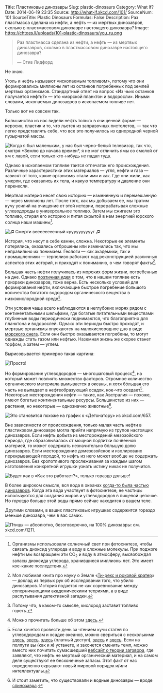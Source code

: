 Title: Пластиковые динозавры
Slug: plastic-dinosaurs
Category: What If?
Date: 2014-06-19 23:35
Source: http://what-if.xkcd.com/101/
SourceNum: 101
SourceTitle: Plastic Dinosaurs
Formulas: False
Description: Раз пластмасса сделана из нефти, а нефть — из мертвых динозавров, сколько в пластмассовом динозавре настоящего динозавра?
Image: https://chtoes.li/uploads/101-plastic-dinosaurs/you_ru.png

> Раз пластмасса сделана из нефти, а нефть — из мертвых динозавров, сколько в пластмассовом динозавре настоящего динозавра?
>
> — Стив Лидфорд

Не знаю.

Уголь и нефть называют «ископаемым топливом», потому что они формировались миллионы лет из останков погребенных под землей мертвых организмов. Стандартный ответ на вопрос «Из чьих останков получается нефть?» — это «морской планктон и водоросли». Иными словами, ископаемых динозавров в ископаемом топливе нет.

Только вот не совсем так.

Большинство из нас видели нефть только в очищенной форме — керосин, пластик и то, что льется из заправочных пистолетов, — так что легко представлять себе, что все это получилось из однородной черной пузырчатой массы.

![](/uploads/101-plastic-dinosaurs/bubbly.png "Когда я был маленьким, у нас был черно-белый телевизор, так что, смотря *Землю до начала времен*, я не мог отличить ямы со смолой от ям с лавой, если только кто-нибудь не падал туда.")

Однако в ископаемом топливе таится отпечаток его происхождения. Различные характеристики этих материалов — угля, нефти и газа — зависят от того, какие организмы стали ими и как. Где они жили, как умерли, где оказались их тела, и какую температуру и давление они перенесли.

Мертвая материя несет свою историю — измененную и перемешанную — через миллионы лет. После того, как мы добываем ее, мы тратим кучу усилий на очищение от этой истории, перерабатывая сложные углеводороды в универсальное топливо. Затем мы сжигаем это топливо, стирая его историю и питая скрытой в нем энергией юрского солнца наши машины[^1].

[^1]: Организмы использовали солнечный свет при фотосинтезе, чтобы связать диоксид углерода и воду в сложные молекулы. При поджоге нефти мы возвращаем эти CO<sub>2</sub> и воду в атмосферу, высвобождая запасы диоксида углерода, хранившиеся миллионы лет. Это имеет кое-какие последствия.

![](/uploads/101-plastic-dinosaurs/cycle_ru.png "♫ Смерти веееееееечный круууууууууг ♫")

История, что несут в себе камни, сложна. Некоторые ее элементы потерялись, оказались отброшены или изменились так, что мы неправильно их понимаем. Геологи — как академики, так и промышленники — терпеливо работают над реконструкцией различных аспектов этих историй, и приходят к пониманию, о чем говорят факты[^2].

[^2]: Моя любимая книга про науку о Земле «[Ти-рекс и роковой кратер](http://www.amazon.com/Crater-Doom-Princeton-Science-Library/dp/0691131031)» — доклад из первых рук об исследовании того, что убило динозавров. История подается не как соревнование между соперничающими академическими теориями, а в виде распутывания детективной загадки.

Большая часть нефти получилась из морских форм жизни, погребенных на дне. Однако [поэтичная идея](http://www.birdandmoon.com/55words/story29.html) о том, что в нашем топливе есть призраки динозавров, тоже верна. Есть несколько условий для формирования нефти, включающие быстрое погребение большого количества богатого водородом органического вещества в низкокислородной среде[^3].

[^3]: Потому что, в каком-то смысле, кислород заставит топливо гореть.

Эти условия чаще всего наблюдаются в неглубоких морях рядом с континентальными шельфами, где богатые питательными веществами глубинные воды периодически поднимаются, что благоприятно для планктона и водорослей. Однако эти периоды быстро проходят, и мертвые организмы опускаются на малокислородное дно в виде [морского снега](http://en.wikipedia.org/wiki/Marine_snow). Если они быстро оказываются погребены, то могут однажды стать газом или нефтью. Наземная жизнь же скорее станет торфом, а затем — углем.

Вырисовывается примерно такая картина:

![](/uploads/101-plastic-dinosaurs/cog_ru.png "Просто!")

Но формирование углеводородов — многошаговый процесс[^4], на который может повлиять множество факторов. Огромное количество органического материала вымывается в океаны, и хотя бóльшая его часть не выпадает в нефтеобразующий осадок, кое-что оседает[^5]. Некоторые месторождения нефти — такие, как Австралия — похоже, имеют богатые континентальные ресурсы. Большинство из них — растения, но некоторые — однозначно животные[^6].

[^4]: Можно прочитать больше об этом [здесь](http://www.ems.psu.edu/~pisupati/ACSOutreach/Petroleum_2.html).
[^5]: Если хочется провести день за чтением кучи статей по углеводородам и осадке океанов, можно свериться с несколькими [здесь](http://booksite.elsevier.com/9780120885305/casestudies/01-Ch26-P088530web.pdf), [здесь](http://www.msci.sc.edu/sites/default/files/images/pictures/Benner/docs/Hedges%20et%20al%20OrgGeo%201997.pdf), [здесь](http://archives.datapages.com/data/circ_pac/0011/0807_f.htm) (платный доступ), [здесь](http://dnr.louisiana.gov/assets/TAD/education/BGBB/3/origin.html) и [здесь](http://www.whoi.edu/cms/files/goni_et_al_Nature_1997_35805.pdf). Если на полпути вы (как и я) устанете, и захочется сменить темп, можно вместо них почитать сумасшедший [вебсайт о теории заговора](http://www.cuttingedge.org/News/n2268.cfm), где заявляют, что нефть не мертвый органический материал, и на самом деле существуют ее бесконечные запасы. Этот факт от нас определенно скрывают новый мировой порядок и/или интеллектуалы.
[^6]: И стоит заметить, что существовали и водные динозавры — вроде [спинозавра](https://ru.wikipedia.org/wiki/Спинозавр).

![](/uploads/101-plastic-dinosaurs/cog2_ru.png "Это становится похоже на график к «Детонатору» из xkcd.com/657.")

Вне зависимости от происхождения, только малая часть нефти в пластиковом динозавре могла прийти напрямую из трупов настоящих динозавров. Если нефть добыта из месторождений мезозойского периода, где образовывалась от мощной подпитки почвенной материей, то может содержать незначительно бóльшую долю динозавров. Если месторождение домезозойское и изолировано перекрывающей породой, то нефть из него может вообще не содержать динозавров. Без кропотливого прослеживания за каждым шагом изготовления конкретной игрушки узнать истину никак не получится.

![](/uploads/101-plastic-dinosaurs/fun_ru.png "Будет как в «Как это работает?», только гораздо дольше!")

В более широком смысле, вся вода в океанах [когда-то была частью динозавров](/soda-planet). Когда эта вода участвует в фотосинтезе, ее частицы используются для создания жиров и углеводородов в пищевой цепочке. Но _гораздо_ больше этой воды прямо сейчас находится в вашем теле.

Другими словами, в ваших пластиковых игрушках содержится гораздо меньше динозавра, чем в вас самих.

![](/uploads/101-plastic-dinosaurs/you_ru.png "Птицы — абсолютно, безоговорочно, на 100% динозавры: см. xkcd.com/1211.")
